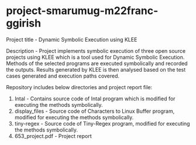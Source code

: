 # project-smarumug-m22franc-ggirish
Project title - Dynamic Symbolic Execution using KLEE

Description - Project implements symbolic execution of three open source projects using KLEE which is a tool used for Dynamic Symbolic Execution. Methods of the selected programs are executed symbolically and recorded the outputs. Results generated by KLEE is then analysed based on the test cases generated and execution paths covered.

Repository includes below directories and project report file:

1. Intal - Contains source code of Intal program which is modified for executing the methods symbolically.
2. display_files - Source code of Characters to Linux Buffer program, modified for executing the methods symbolically.
3. tiny-regex - Source code of Tiny-Regex program, modified for executing the methods symbolically.
4. 653_project.pdf - Project report


